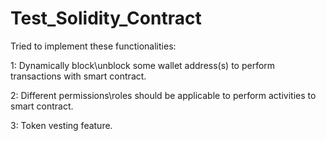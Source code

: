 # Test_Solidity_Contract
Tried to implement these functionalities:

1: Dynamically block\unblock some wallet address(s) to perform transactions with smart contract.

2: Different permissions\roles should be applicable to perform activities to smart contract.

3: Token vesting feature.

